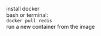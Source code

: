 install docker<br>
bash or terminal:<br>
```docker pull redis```<br>
run a new container from the image<br>
